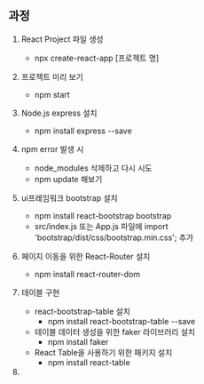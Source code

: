 ## 과정
1. React Project 파일 생성
    - npx create-react-app [프로젝트 명]

1. 프로젝트 미리 보기
    - npm start

1. Node.js express 설치
    - npm install express --save

1. npm error 발생 시 
    - node_modules 삭제하고 다시 시도
    - npm update 해보기

1. ui프레임워크 bootstrap 설치
    - npm install react-bootstrap bootstrap
    - src/index.js 또는 App.js 파일에 import 'bootstrap/dist/css/bootstrap.min.css'; 추가

1. 페이지 이동을 위한 React-Router 설치
    - npm install react-router-dom

1. 테이블 구현
    - react-bootstrap-table 설치
        - npm install react-bootstrap-table --save
    - 테이블 데이터 생성을 위한 faker 라이브러리 설치
        - npm install faker
    - React Table을 사용하기 위한 패키지 설치
        - npm install react-table
    
1. 